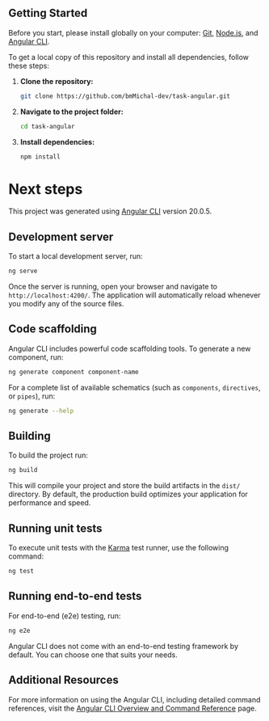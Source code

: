 ## Getting Started

Before you start, please install globally on your computer: [Git](https://git-scm.com/downloads), [Node.js](https://nodejs.org/en), and [Angular CLI](https://github.com/angular/angular-cli).

To get a local copy of this repository and install all dependencies, follow these steps:

1. **Clone the repository:**
   ```bash
   git clone https://github.com/bmMichal-dev/task-angular.git
   ```
2. **Navigate to the project folder:**
   ```bash
   cd task-angular
   ```

3. **Install dependencies:**
   ```bash
   npm install
   ```

# Next steps
This project was generated using [Angular CLI](https://github.com/angular/angular-cli) version 20.0.5.

## Development server

To start a local development server, run:

```bash
ng serve
```

Once the server is running, open your browser and navigate to `http://localhost:4200/`. The application will automatically reload whenever you modify any of the source files.

## Code scaffolding

Angular CLI includes powerful code scaffolding tools. To generate a new component, run:

```bash
ng generate component component-name
```

For a complete list of available schematics (such as `components`, `directives`, or `pipes`), run:

```bash
ng generate --help
```

## Building

To build the project run:

```bash
ng build
```

This will compile your project and store the build artifacts in the `dist/` directory. By default, the production build optimizes your application for performance and speed.

## Running unit tests

To execute unit tests with the [Karma](https://karma-runner.github.io) test runner, use the following command:

```bash
ng test
```

## Running end-to-end tests

For end-to-end (e2e) testing, run:

```bash
ng e2e
```

Angular CLI does not come with an end-to-end testing framework by default. You can choose one that suits your needs.

## Additional Resources

For more information on using the Angular CLI, including detailed command references, visit the [Angular CLI Overview and Command Reference](https://angular.dev/tools/cli) page.
